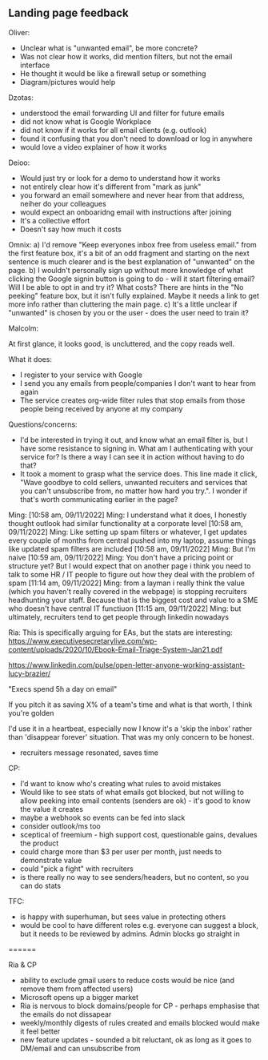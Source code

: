 ## Landing page feedback

Oliver:
- Unclear what is "unwanted email", be more concrete?
- Was not clear how it works, did mention filters, but not the email interface
- He thought it would be like a firewall setup or something
- Diagram/pictures would help

Dzotas:
- understood the email forwarding UI and filter for future emails
- did not know what is Google Workplace
- did not know if it works for all email clients (e.g. outlook)
- found it confusing that you don't need to download or log in anywhere
- would love a video explainer of how it works

Deioo:
- Would just try or look for a demo to understand how it works
- not entirely clear how it's different from "mark as junk"
- you forward an email somewhere and never hear from that address, neiher do your colleagues
- would expect an onboaridng email with instructions after joining
- It's a collective effort
- Doesn't say how much it costs


Omnix:
a) I'd remove "Keep everyones inbox free from useless email." from the first feature box, it's a bit of an odd fragment and starting on the next sentence is much clearer and is the best explanation of "unwanted" on the page.
b) I wouldn't personally sign up without more knowledge of what clicking the Google signin button is going to do - will it start filtering email? Will I be able to opt in and try it? What costs? There are hints in the "No peeking" feature box, but it isn't fully explained. Maybe it needs a link to get more info rather than cluttering the main page.
c) It's a little unclear if "unwanted" is chosen by you or the user - does the user need to train it?

Malcolm:

At first glance, it looks good, is uncluttered, and the copy reads well.

What it does:
- I register to your service with Google
- I send you any emails from people/companies I don't want to hear from again
- The service creates org-wide filter rules that stop emails from those people being received by anyone at my company

Questions/concerns:
- I'd be interested in trying it out, and know what an email filter is, but I have some resistance to signing in. What am I authenticating with your service for? Is there a way I can see it in action without having to do that?
- It took a moment to grasp what the service does. This line made it click, "Wave goodbye to cold sellers, unwanted recuiters and services that you can't unsubscribe from, no matter how hard you try.". I wonder if that's worth communicating earlier in the page?

Ming:
[10:58 am, 09/11/2022] Ming: I understand what it does, I honestly thought outlook had similar functionality at a corporate level
[10:58 am, 09/11/2022] Ming: Like setting up spam filters or whatever, I get updates every couple of months from central pushed into my laptop, assume things like updated spam filters are included
[10:58 am, 09/11/2022] Ming: But I'm naive
[10:59 am, 09/11/2022] Ming: You don't have a pricing point or structure yet?  But I would expect that on another page
i think you need to talk to some HR / IT people to figure out how they deal with the problem of spam
[11:14 am, 09/11/2022] Ming: from a layman i really think the value (which you haven't really covered in the webpage) is stopping recruiters headhunting your staff.  Because that is the biggest cost and value to a SME who doesn't have central IT functiuon
[11:15 am, 09/11/2022] Ming: but ultimately, recruiters tend to get people through linkedin nowadays

Ria:
This is specifically arguing for EAs, but the stats are interesting: https://www.executivesecretarylive.com/wp-content/uploads/2020/10/Ebook-Email-Triage-System-Jan21.pdf

https://www.linkedin.com/pulse/open-letter-anyone-working-assistant-lucy-brazier/

"Execs spend 5h a day on email"

If you pitch it as saving X% of a team's time and what is that worth, I think you're golden

I'd use it in a heartbeat, especially now I know it's a 'skip the inbox' rather than 'disappear forever' situation. That was my only concern to be honest.

- recruiters message resonated, saves time

CP:
- I'd want to know who's creating what rules to avoid mistakes
- Would like to see stats of what emails got blocked, but not willing to allow peeking into email contents (senders are ok) - it's good to know the value it creates
- maybe a webhook so events can be fed into slack
- consider outlook/ms too
- sceptical of freemium - high support cost, questionable gains, devalues the product
- could charge more than $3 per user per month, just needs to demonstrate value
- could "pick a fight" with recruiters
- is there really no way to see senders/headers, but no content, so you can do stats

TFC:
- is happy with superhuman, but sees value in protecting others
- would be cool to have different roles e.g. everyone can suggest a block, but it needs to be reviewed by admins. Admin blocks go straight in

======


Ria & CP

- ability to exclude gmail users to reduce costs would be nice (and remove them from affected users)
- Microsoft opens up a bigger market
- Ria is nervous to block domains/people for CP - perhaps emphasise that the emails do not dissapear
- weekly/monthly digests of rules created and emails blocked would make it feel better
- new feature updates - sounded a bit reluctant, ok as long as it goes to DM/email and can unsubscribe from
